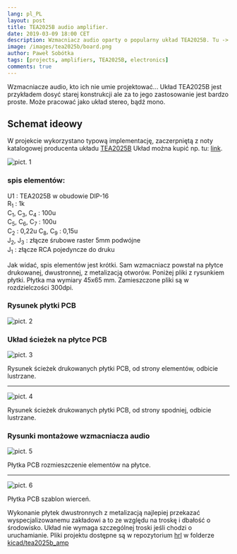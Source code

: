 ```yaml
---
lang: pl_PL
layout: post
title: TEA2025B audio amplifier.
date: 2019-03-09 18:00 CET 
description: Wzmacniacz audio oparty o popularny układ TEA2025B. Tu -> implementacja zaczerpnięta z danych katalogowych układu scalonego.
image: /images/tea2025b/board.png
author: Paweł Sobótka
tags: [projects, amplifiers, TEA2025B, electronics]
comments: true
---
```


Wzmacniacze audio, kto ich nie umie projektować... Układ TEA2025B jest przykładem dosyć starej konstrukcji ale za to jego zastosowanie jest bardzo proste. Może pracować jako układ stereo, bądź mono.

## Schemat ideowy

W projekcie wykorzystano typową implementację, zaczerpniętą z noty katalogowej producenta układu [TEA2025B](http://www.alldatasheet.com/datasheet-pdf/pdf/25316/STMICROELECTRONICS/TEA2025B.html) Układ można kupić np. tu: [link](https://sklep.avt.pl/product/search?query=TEA2025B).

![pict. 1]({{site.url}}{{site.baseurl}}/images/tea2025b/tea2025b_amp.svg.png "schemat ideowy wzmacniacza audio")

### spis elementów:

U1 : TEA2025B w obudowie DIP-16  
R<sub>1</sub> : 1k  
C<sub>1</sub>, C<sub>3</sub>, C<sub>4</sub> : 100u  
C<sub>5</sub>, C<sub>6</sub>, C<sub>7</sub> : 100u  
C<sub>2</sub> : 0,22u
C<sub>8</sub>, C<sub>9</sub> : 0,15u  
J<sub>2</sub>, J<sub>3</sub> : złącze śrubowe raster 5mm podwójne  
J<sub>1</sub> : złącze RCA pojedyncze do druku

Jak widać, spis elementów jest krótki. Sam wzmacniacz powstał na płytce drukowanej, dwustronnej, z metalizacją otworów. Poniżej pliki z rysunkiem płytki. Płytka ma wymiary 45x65 mm. Zamieszczone pliki są w rozdzielczości 300dpi.

### Rysunek płytki PCB

![pict. 2]({{site.url}}{{site.baseurl}}/images/tea2025b/tea2025b_amp-brd.svg.png "Płytka PCB rysunek poglądowy")  

### Układ ścieżek na płytce PCB

![pict. 3]({{site.url}}{{site.baseurl}}/images/tea2025b/tea2025b_amp-F.Cu.svg.png "Płytka PCB ścieżki od strony elementów, odbicie lustrzane")  

Rysunek ścieżek drukowanych płytki PCB, od strony elementów, odbicie lustrzane.

- - -
![pict. 4]({{site.url}}{{site.baseurl}}/images/tea2025b/tea2025b_amp-B.Cu.svg.png "Płytka PCB ścieżki od strony spodniej, odbicie lustrzane")  

Rysunek ścieżek drukowanych płytki PCB, od strony spodniej, odbicie lustrzane.

### Rysunki montażowe wzmacniacza audio

![pict. 5]({{site.url}}{{site.baseurl}}/images/tea2025b/tea2025b_amp-F.Fab.svg.png "Płytka PCB rozmieszczenie elementów na płytce")  
 
Płytka PCB rozmieszczenie elementów na płytce.

- - - 
![pict. 6]({{site.url}}{{site.baseurl}}/images/tea2025b/tea2025b_amp-PTH-drl_map.ps.png "Płytka PCB szablon wierceń")  

Płytka PCB szablon wierceń.

Wykonanie płytek dwustronnych z metalizacją najlepiej przekazać wyspecjalizowanemu zakładowi a to ze względu na troskę i dbałość o środowisko. Układ nie wymaga szczególnej troski jeśli chodzi o uruchamianie. Pliki projektu dostępne są w repozytorium [hrl](https://github.com/majsterklepka/hrl.git "Repozytorium hrl") w folderze [kicad/tea2025b_amp](https://github.com/majsterklepka/hrl/tree/master/kicad/tea2025b_amp "TEA2025B audio amplifier project")







